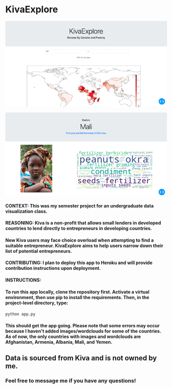 # KivaExplore

![KivaExplore2](images/KivaExplore2.png?raw=true "KivaExplore2")

</hr>

![KivaExplore](images/KivaExplore.png?raw=true "KivaExplore")


#### CONTEXT: This was my semester project for an undergraduate data visualization class.

#### REASONING: Kiva is a non-profit that allows small lenders in developed countries to lend directly to entrepreneurs in developing countries.

#### New Kiva users may face choice overload when attempting to find a suitable entrepreneur.  KivaExplore aims to help users narrow down their list of potential entrepreneurs.

#### CONTRIBUTING: I plan to deploy this app to Heroku and will provide contribution instructions upon deployment.

#### INSTRUCTIONS:

#### To run this app locally, clone the repository first.  Activate a virtual environment, then use pip to install the requirements.  Then, in the project-level directory, type:

```
python app.py
```

#### This should get the app going.  Please note that some errors may occur because I haven't added images/wordclouds for some of the countries.  As of now, the only countries with images and wordclouds are Afghanistan, Armenia, Albania, Mali, and Yemen.

## Data is sourced from Kiva and is not owned by me.

### Feel free to message me if you have any questions!

